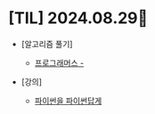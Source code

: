 # [TIL] 2024.08.29📒

 
* [알고리즘 풀기]
  * [프로그래머스 - ](https://haemggi.tistory.com/)
    
* [강의]
  * [파이썬을 파이썬답게](https://school.programmers.co.kr/learn/courses/4008/4008-%ED%8C%8C%EC%9D%B4%EC%8D%AC%EC%9D%84-%ED%8C%8C%EC%9D%B4%EC%8D%AC%EB%8B%B5%EA%B2%8C)
